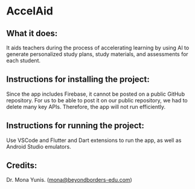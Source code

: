 # AccelAid

## What it does:
It aids teachers during the process of accelerating learning by using AI to generate personalized study plans, study materials, and assessments for each student.

## Instructions for installing the project:
Since the app includes Firebase, it cannot be posted on a public GitHub repository. For us to be able to post it on our public repository, we had to delete many key APIs. Therefore, the app will not run efficiently.

## Instructions for running the project:
Use VSCode and Flutter and Dart extensions to run the app, as well as Android Studio emulators.

## Credits:
Dr. Mona Yunis. (mona@beyondborders-edu.com)

